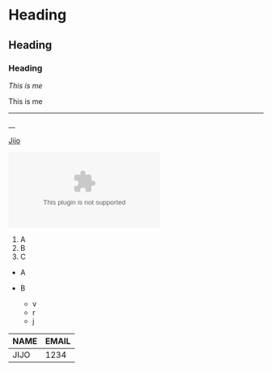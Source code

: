 # Heading
## Heading
### Heading


*This is me*

This is me

----
__

[Jijo](https://github.com/JijoJose2002)

![Jijo](github.com)

1. A
2. B
3. C

* A


* B

    * v
    * r
    * j


 | NAME | EMAIL |
 | ---- | ----- |
 | JIJO | 1234 |
